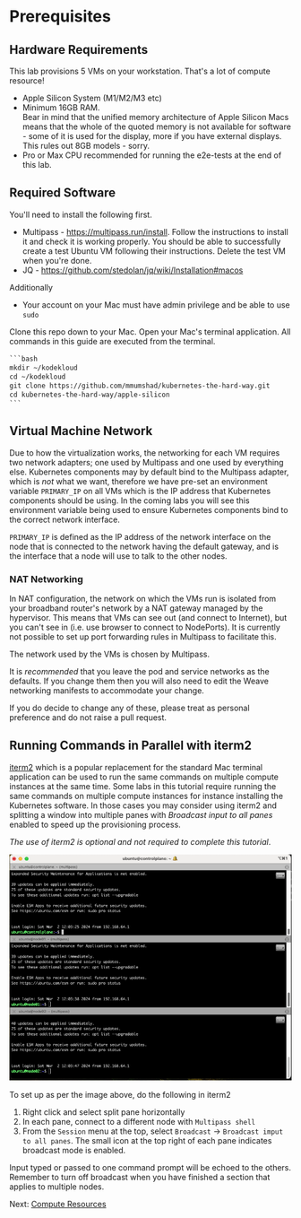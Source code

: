 # Prerequisites

## Hardware Requirements

This lab provisions 5 VMs on your workstation. That's a lot of compute resource!

* Apple Silicon System (M1/M2/M3 etc)
* Minimum 16GB RAM.<br/>Bear in mind that the unified memory architecture of Apple Silicon Macs means that the whole of the quoted memory is not available for software - some of it is used for the display, more if you have external displays.<br/>This rules out 8GB models - sorry.
* Pro or Max CPU recommended for running the e2e-tests at the end of this lab.

## Required Software

You'll need to install the following first.

* Multipass - https://multipass.run/install. Follow the instructions to install it and check it is working properly. You should be able to successfully create a test Ubuntu VM following their instructions. Delete the test VM when you're done.
* JQ - https://github.com/stedolan/jq/wiki/Installation#macos

Additionally

* Your account on your Mac must have admin privilege and be able to use `sudo`

Clone this repo down to your Mac. Open your Mac's terminal application. All commands in this guide are executed from the terminal.

    ```bash
    mkdir ~/kodekloud
    cd ~/kodekloud
    git clone https://github.com/mmumshad/kubernetes-the-hard-way.git
    cd kubernetes-the-hard-way/apple-silicon
    ```

## Virtual Machine Network

Due to how the virtualization works, the networking for each VM requires two network adapters; one used by Multipass and one used by everything else. Kubernetes components may by default bind to the Multipass adapter, which is *not* what we want, therefore we have pre-set an environment variable `PRIMARY_IP` on all VMs which is the IP address that Kubernetes components should be using. In the coming labs you will see this environment variable being used to ensure Kubernetes components bind to the correct network interface.

`PRIMARY_IP` is defined as the IP address of the network interface on the node that is connected to the network having the default gateway, and is the interface that a node will use to talk to the other nodes.

### NAT Networking

In NAT configuration, the network on which the VMs run is isolated from your broadband router's network by a NAT gateway managed by the hypervisor. This means that VMs can see out (and connect to Internet), but you can't see in (i.e. use browser to connect to NodePorts). It is currently not possible to set up port forwarding rules in Multipass to facilitate this.

The network used by the VMs is chosen by Multipass.

It is *recommended* that you leave the pod and service networks as the defaults. If you change them then you will also need to edit the Weave networking manifests to accommodate your change.

If you do decide to change any of these, please treat as personal preference and do not raise a pull request.


## Running Commands in Parallel with iterm2

[iterm2](https://iterm2.com/) which is a popular replacement for the standard Mac terminal application can be used to run the same commands on multiple compute instances at the same time. Some labs in this tutorial require running the same commands on multiple compute instances for instance installing the Kubernetes software. In those cases you may consider using iterm2 and splitting a window into multiple panes with *Broadcast input to all panes* enabled to speed up the provisioning process.

*The use of iterm2 is optional and not required to complete this tutorial*.

![titerm2 screenshot](../../images//iterm2-broadcast.png)

To set up as per the image above, do the following in iterm2
1. Right click and select split pane horizontally
1. In each pane, connect to a different node with `Multipass shell`
1. From the `Session` menu at the top, select `Broadcast` -> `Broadcast imput to all panes`. The small icon at the top right of each pane indicates broadcast mode is enabled.

Input typed or passed to one command prompt will be echoed to the others. Remember to turn off broadcast when you have finished a section that applies to multiple nodes.

Next: [Compute Resources](02-compute-resources.md)

